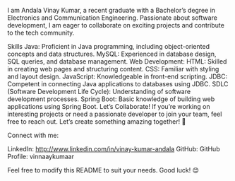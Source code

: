 
I am Andala Vinay Kumar, a recent graduate with a Bachelor’s degree in Electronics and Communication Engineering. Passionate about software development, I am eager to collaborate on exciting projects and contribute to the tech community.

Skills
Java: Proficient in Java programming, including object-oriented concepts and data structures.
MySQL: Experienced in database design, SQL queries, and database management.
Web Development:
HTML: Skilled in creating web pages and structuring content.
CSS: Familiar with styling and layout design.
JavaScript: Knowledgeable in front-end scripting.
JDBC: Competent in connecting Java applications to databases using JDBC.
SDLC (Software Development Life Cycle): Understanding of software development processes.
Spring Boot: Basic knowledge of building web applications using Spring Boot.
Let’s Collaborate!
If you’re working on interesting projects or need a passionate developer to join your team, feel free to reach out. Let’s create something amazing together! 🚀



Connect with me:

LinkedIn: http://www.linkedin.com/in/vinay-kumar-andala
GitHub: GitHub Profile: vinnaaykumaar

Feel free to modify this README to suit your needs. Good luck! 😊
